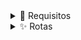 <details>
<summary>📒 Requisitos</summary>

- *Produto*
    - **Gênero**
    Categoria (acessorios)
    Tipo (oculos)
    Tamanho (unico)
    Marca (coca-cola)
    Cor (azul)
    Preço (380,00)

</details>

<details>
<summary>✨ Rotas</summary>

- *Raíz*
    - *Página Inicial:* `outonofashion.com`

- *Página Produtos*
    - *Página Produtos Masculino:* `/masculino`
    - *Página Produtos Feminino:* `/feminino`
    - *Página Produtos Menino:* `/menino`
    - *Página Produtos Menina:* `/menina`

    - *Página Produtos Promoções [Unissex]:* `/promocoes`
    - *Página Produtos Calçados [Unissex]:* `/calcados`
    - *Página Produtos Roupas [Unissex]:* `/roupas`
    - *Página Produtos Acessórios [Unissex]:* `/acessorios`
    - *Página Produtos Marcas [Unissex]:* `/marcas`

- *Página Filtro*
    - *Página Filtro Calçados:* `/calcados/produtos?tipo-produto=chinelo?genero=masculino&tamanho=40&marca=coca-cola&cor=azul&preco=60-100`
    - *Página Filtro Roupas:* `/roupas/produtos?tipo-produto=biquini&genero=feminino&tamanho=m&marca=billabong&cor=verde&preco=100-160`
    - *Página Filtro Acessórios:* `/acessorios/produtos?tipo-produto=oculos&genero=menino&tamanho=50&marca=atitude&cor=prata&preco=240-380`
    - *Página Filtro Marcas:* `/marcas/produtos?marca=adidas?tipo-produto=agasalho&genero=menina&tamanho=p&cor=rosa&preco=380-770&sort=ofertas`

- *Página Autenticação*
    - *Página Login/Cadastro:* `/login`
    - *Página Cadastro Confirmação:* `/login/cadastrado`
    - *Página Login Pagamento:* `/login/finalizar-compra`

- *Página Dados Cliente*
    - *Página Conta:* `/conta`
    - *Página Favorito:* `/conta/favoritos`

- *Página Itens Compra*
    - *Página Carrinho:* `/carrinho`

- *Página Pagamento*
    - *Página Finalizar Compra:* `/finalizar-compra`
    - *Página Confirmação:* `/finalizar-compra/confirmacao`

- *Página Institucionais*
    - *Página Sobre:* `/sobre`
    - *Página Política de Privacidade:* `/politicas-privacidade`
    - *Página Não Encontrada:* `/pagina-nao-encontrada`
    - *Página Contato:* `/contato`

- *Página Gerência*
    - *Página CMS:* `/cms`

- *Página Novidades*
    - *Página Blog:* `/blog`

</details>